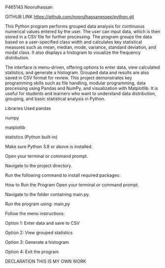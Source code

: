 P465143 
Noorulhassan   

GITHUB LINK 
https://github.com/noorulhassanessex/python.git


This Python program performs grouped data analysis for continuous numerical values entered by the user. The user can input data, which is then stored in a CSV file for further processing. The program groups the data based on a user-specified class width and calculates key statistical measures such as mean, median, mode, variance, standard deviation, and modal class. It also displays a histogram to visualize the frequency distribution.

The interface is menu-driven, offering options to enter data, view calculated statistics, and generate a histogram. Grouped data and results are also saved in CSV format for review. This project demonstrates key programming skills such as file handling, modular programming, data processing using Pandas and NumPy, and visualization with Matplotlib. It is useful for students and learners who want to understand data distribution, grouping, and basic statistical analysis in Python.

Libraries Used
pandas

numpy

matplotlib

statistics (Python built-in) 

Make sure Python 3.8 or above is installed.

Open your terminal or command prompt.

Navigate to the project directory.

Run the following command to install required packages: 



How to Run the Program
Open your terminal or command prompt.

Navigate to the folder containing main.py.

Run the program using: main,py 

Follow the menu instructions:

Option 1: Enter data and save to CSV

Option 2: View grouped statistics

Option 3: Generate a histogram

Option 4: Exit the program 


DECLARATION THIS IS MY OWN WORK 
